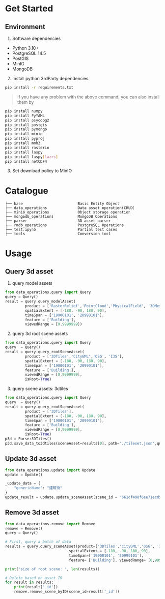 # Get Started

## Environment

1. Software dependencies

- Python 3.10+
- PostgreSQL 14.5
- PostGIS
- MinIO
- MongoDB

2. Install python 3rdParty dependencies

```bash
pip install -r requirements.txt
```

> If you have any problem with the above command, you can also install them by

```bash
pip install numpy
pip install PyYAML
pip install psycopg2
pip install postgis
pip install pymongo
pip install minio
pip install pyproj
pip install mmh3
pip install rasterio
pip install laspy
pip install laspy[lazrs]
pip install netCDF4
```

3. Set download policy to MinIO

# Catalogue
```text
├── base                         Basic Entity Object
├── data_operations              Data asset operation(CRUD) 
├── minio_operations             Object storage operation
├── mongodb_operations           MongoDB Operations
├── parser                       3D asset parser
├── rmdb_operations              PostgreSQL Operations
├── test.ipynb                   Partial test cases
├── tools                        Conversion tool
```

# Usage

## Query 3d asset

1. query model assets

```python
from data_operations.query import Query
query = Query()
result = query.query_modelAsset(
         product = ['RasterRelief','PointCloud','PhysicalField', '3DMesh'], 
         spatialExtent = [-180, -90, 180, 90],
         timeSpan = ['19000101', '20990101'], 
         feature = ['Building'], 
         viewedRange = [0,9999999])
```
2. query 3d root scene assets

```python
from data_operations.query import Query
query  = Query()
result = query.query_rootSceneAsset(
         product = ['3DTiles','CityGML','OSG', 'I3S'], 
         spatialExtent = [-180, -90, 180, 90],
         timeSpan = ['19000101', '20990101'], 
         feature = ['Building'], 
         viewedRange = [0,9999999],
         isRoot=True)
```
3. query scene assets: 3dtiles

```python
from data_operations.query import Query
query  = Query()
result = query.query_rootSceneAsset(
         product = ['3DTiles'], 
         spatialExtent = [-180, -90, 180, 90],
         timeSpan = ['19000101', '20990101'], 
         feature = ['Building'], 
         viewedRange = [0,9999999],
         isRoot=True)
p3d = Parser3DTiles()
p3d.save_data_to3dtiles(sceneAsset=results[0], path='./tileset.json',query=query)
```

## Update 3d asset

```python
from data_operations.update import Update
update = Update()

_update_data = {
    "genericName": "建筑物"
}
update_result = update.update_sceneAsset(scene_id = "661df498f6ee71ecd5707771",update_data=_update_data)
```

## Remove 3d asset

```python
from data_operations.remove import Remove
remove = Remove()
query = Query()

# First, query a batch of data
results = query.query_sceneAsset(product=['3DTiles','CityGML','OSG', 'I3S'], 
                             spatialExtent = [-180, -90, 180, 90],
                             timeSpan=['19000101', '20990101'], 
                             feature= ['Building'], viewedRange= [0,9999999],isRoot=True)

print("size of root scene: ", len(results))

# Delete based on asset ID
for result in results:
    print(result['_id'])
    remove.remove_scene_byID(scene_id=result['_id'])
```
